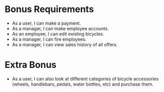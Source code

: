 # Bonus Requirements

- As a user, I can make a payment.
- As a manager, I can make employee accounts.
- As an employee, I can edit existing bicycles.
- As a manager, I can fire employees.
- As a manager, I can view sales history of all offers.

# Extra Bonus
- As a user, I can also look at different categories of bicycle accessories (wheels, handlebars, pedals, water bottles, etc) and purchase them.